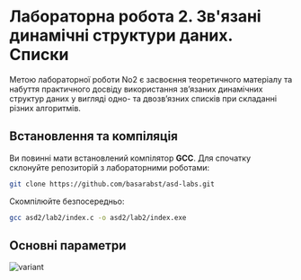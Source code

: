 # Лабораторна робота 2. Зв'язані динамічні структури даних. Списки

Метою лабораторної роботи No2 є засвоєння теоретичного матеріалу та
набуття практичного досвіду використання зв’язаних динамічних структур
даних у вигляді одно- та двозв’язних списків при складанні різних алгоритмів.

## Встановлення та компіляція
Ви повинні мати встановлений компілятор **GCC**. Для спочатку склонуйте репозиторій з лабораторними роботами:

```bash
git clone https://github.com/basarabst/asd-labs.git
```

Скомпілюйте безпосередньо:

```bash
gcc asd2/lab2/index.c -o asd2/lab2/index.exe
```

## Основні параметри

![variant](https://github.com/basarabst/asd-labs/assets/114052215/e6053409-b916-4ace-9311-318c0133215e)
